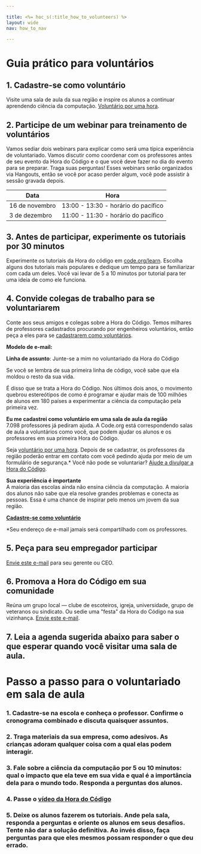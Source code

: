 ```yaml
---

title: <%= hoc_s(:title_how_to_volunteers) %>
layout: wide
nav: how_to_nav

---
```


# Guia prático para voluntários

## 1. Cadastre-se como voluntário

Visite uma sala de aula da sua região e inspire os alunos a continuar aprendendo ciência da computação. [Voluntário por uma hora](https://code.org/volunteer/engineer).

## 2. Participe de um webinar para treinamento de voluntários

Vamos sediar dois webinars para explicar como será uma típica experiência de voluntariado. Vamos discutir como coordenar com os professores antes de seu evento da Hora do Código e o que você deve fazer no dia do evento para se preparar. Traga suas perguntas! Esses webinars serão organizados via Hangouts, então se você por acaso perder algum, você pode assistir à sessão gravada depois.

| Data           | Hora                                |
| -------------- | ----------------------------------- |
| 16 de novembro | 13:00 - 13:30 - horário do pacífico |
| 3 de dezembro  | 11:00 - 11:30 - horário do pacífico |

## 3. Antes de participar, experimente os tutoriais por 30 minutos

Experimente os tutoriais da Hora do código em [code.org/learn](https://code.org/learn). Escolha alguns dos tutoriais mais populares e dedique um tempo para se familiarizar com cada um deles. Você vai levar de 5 a 10 minutos por tutorial para ter uma ideia de como ele funciona.

## 4. Convide colegas de trabalho para se voluntariarem

Conte aos seus amigos e colegas sobre a Hora do Código. Temos milhares de professores cadastrados procurando por engenheiros voluntários, então peça a eles para se [cadastrarem como voluntários](https://code.org/volunteer/engineer).

**Modelo de e-mail:**

**Linha de assunto**: Junte-se a mim no voluntariado da Hora do Código

Se você se lembra de sua primeira linha de código, você sabe que ela moldou o resto da sua vida.

É disso que se trata a Hora do Código. Nos últimos dois anos, o movimento quebrou estereótipos de como é programar e ajudar mais de 100 milhões de alunos em 180 países a experimentar a ciência da computação pela primeira vez.

**Eu me cadastrei como voluntário em uma sala de aula da região**   
7.098 professores já pediram ajuda. A Code.org está correspondendo salas de aula a voluntários como você, que podem ajudar os alunos e os professores em sua primeira Hora do Código.

Seja [voluntário por uma hora](https://code.org/volunteer/engineer). Depois de se cadastrar, os professores da região poderão entrar em contato com você pedindo ajuda por meio de um formulário de segurança.* Você não pode se voluntariar? [Ajude a divulgar a Hora do Código](https://hourofcode.com/promote).

**Sua experiência é importante**  
A maioria das escolas ainda não ensina ciência da computação. A maioria dos alunos não sabe que ela resolve grandes problemas e conecta as pessoas. Essa é uma chance de inspirar pelo menos um jovem da sua região.

**[Cadastre-se como voluntário](https://code.org/volunteer/engineer)**

*Seu endereço de e-mail jamais será compartilhado com os professores.

## 5. Peça para seu empregador participar

[Envie este e-mail](https://hourofcode.com/promote/resources#email) para seu gerente ou CEO.

## 6. Promova a Hora do Código em sua comunidade

Reúna um grupo local — clube de escoteiros, igreja, universidade, grupo de veteranos ou sindicato. Ou sedie uma "festa" da Hora do Código na sua vizinhança. [Envie este e-mail](https://hourofcode.com/promote/resources#email).

## 7. Leia a agenda sugerida abaixo para saber o que esperar quando você visitar uma sala de aula.

# Passo a passo para o voluntariado em sala de aula

### 1. Cadastre-se na escola e conheça o professor. Confirme o cronograma combinado e discuta quaisquer assuntos.

### 2. Traga materiais da sua empresa, como adesivos. As crianças adoram qualquer coisa com a qual elas podem interagir.

### 3. Fale sobre a ciência da computação por 5 ou 10 minutos: qual o impacto que ela teve em sua vida e qual é a importância dela para o mundo todo. Responda a perguntas dos alunos.

### 4. Passe o [vídeo da Hora do Código](https://www.youtube.com/watch?v=2DxWIxec6yo)

### 5. Deixe os alunos fazerem os tutoriais. Ande pela sala, responda a perguntas e oriente os alunos em seus desafios. Tente não dar a solução definitiva. Ao invés disso, faça perguntas para que eles mesmos possam responder o que deu errado.